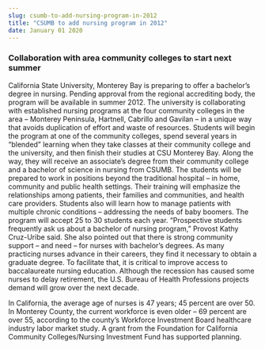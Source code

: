 ```yaml
---
slug: csumb-to-add-nursing-program-in-2012
title: "CSUMB to add nursing program in 2012"
date: January 01 2020
---
```


 
<h3>Collaboration with area community colleges to start next summer</h3>
<p>
  California State University, Monterey Bay is preparing to offer a bachelor’s
  degree in nursing. Pending approval from the regional accrediting body, the
  program will be available in summer 2012. The university is collaborating with
  established nursing programs at the four community colleges in the area –
  Monterey Peninsula, Hartnell, Cabrillo and Gavilan – in a unique way that
  avoids duplication of effort and waste of resources. Students will begin the
  program at one of the community colleges, spend several years in “blended”
  learning when they take classes at their community college and the university,
  and then finish their studies at CSU Monterey Bay. Along the way, they will
  receive an associate’s degree from their community college and a bachelor of
  science in nursing from CSUMB. The students will be prepared to work in
  positions beyond the traditional hospital – in home, community and public
  health settings. Their training will emphasize the relationships among
  patients, their families and communities, and health care providers. Students
  also will learn how to manage patients with multiple chronic conditions –
  addressing the needs of baby boomers. The program will accept 25 to 30
  students each year. “Prospective students frequently ask us about a bachelor
  of nursing program,” Provost Kathy Cruz-Uribe said. She also pointed out that
  there is strong community support – and need – for nurses with bachelor’s
  degrees. As many practicing nurses advance in their careers, they find it
  necessary to obtain a graduate degree. To facilitate that, it is critical to
  improve access to baccalaureate nursing education. Although the recession has
  caused some nurses to delay retirement, the U.S. Bureau of Health Professions
  projects demand will grow over the next decade.
</p>
<p>
  In California, the average age of nurses is 47 years; 45 percent are over 50.
  In Monterey County, the current workforce is even older – 69 percent are over
  55, according to the county’s Workforce Investment Board healthcare industry
  labor market study. A grant from the Foundation for California Community
  Colleges/Nursing Investment Fund has supported planning.
</p>
 
